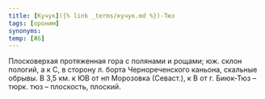 ```yaml
---
title: [Кучук]({% link _terms/кучук.md %})-Тюз
tags: [ороним]
synonyms:
temp: [Ж6]
---
```


Плосковерхая протяженная гора с полянами и рощами; юж. склон пологий, а к С, в
сторону л. борта Чернореченского каньона, скальные обрывы. В 3,5 км. к ЮВ от нп
Морозовка (Севаст.), к В от г. Биюк-Тюз – тюрк. тюз – плоскость, плоский.

